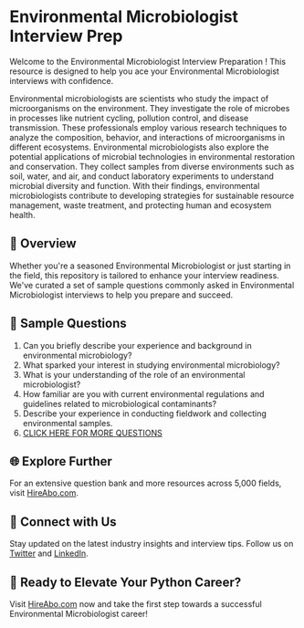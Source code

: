 # Environmental Microbiologist Interview Prep

Welcome to the Environmental Microbiologist Interview Preparation ! This resource is designed to help you ace your Environmental Microbiologist interviews with confidence.

Environmental microbiologists are scientists who study the impact of microorganisms on the environment. They investigate the role of microbes in processes like nutrient cycling, pollution control, and disease transmission. These professionals employ various research techniques to analyze the composition, behavior, and interactions of microorganisms in different ecosystems. Environmental microbiologists also explore the potential applications of microbial technologies in environmental restoration and conservation. They collect samples from diverse environments such as soil, water, and air, and conduct laboratory experiments to understand microbial diversity and function. With their findings, environmental microbiologists contribute to developing strategies for sustainable resource management, waste treatment, and protecting human and ecosystem health.

## 🚀 Overview

Whether you're a seasoned Environmental Microbiologist or just starting in the field, this repository is tailored to enhance your interview readiness. We've curated a set of sample questions commonly asked in Environmental Microbiologist interviews to help you prepare and succeed.

## 📝 Sample Questions

1. Can you briefly describe your experience and background in environmental microbiology?
2. What sparked your interest in studying environmental microbiology?
3. What is your understanding of the role of an environmental microbiologist?
4. How familiar are you with current environmental regulations and guidelines related to microbiological contaminants?
5. Describe your experience in conducting fieldwork and collecting environmental samples.
6. [CLICK HERE FOR MORE QUESTIONS](https://hireabo.com/job/5_3_29/Environmental%20Microbiologist)

## 🌐 Explore Further

For an extensive question bank and more resources across 5,000 fields, visit [HireAbo.com](https://www.hireabo.com).

## 📱 Connect with Us

Stay updated on the latest industry insights and interview tips. Follow us on [Twitter](https://twitter.com/hireabo) and [LinkedIn](https://www.linkedin.com/in/hire-abo-3609972a8/).

## 🚀 Ready to Elevate Your Python Career?

Visit [HireAbo.com](https://www.hireabo.com) now and take the first step towards a successful Environmental Microbiologist career!